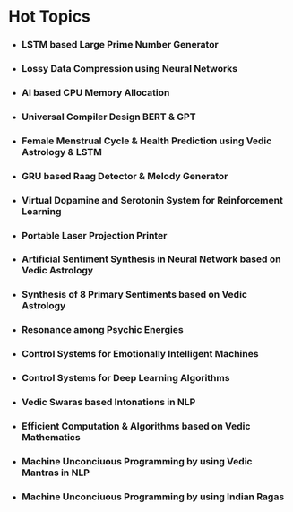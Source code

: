 # Hot Topics
* ### LSTM based Large Prime Number Generator
* ### Lossy Data Compression using Neural Networks
* ### AI based CPU Memory Allocation
* ### Universal Compiler Design BERT & GPT
* ### Female Menstrual Cycle & Health Prediction using Vedic Astrology & LSTM
* ### GRU based Raag Detector & Melody Generator
* ### Virtual Dopamine and Serotonin System for Reinforcement Learning
* ### Portable Laser Projection Printer
* ### Artificial Sentiment Synthesis in Neural Network based on Vedic Astrology
* ### Synthesis of 8 Primary Sentiments based on Vedic Astrology
* ### Resonance among Psychic Energies
* ### Control Systems for Emotionally Intelligent Machines
* ### Control Systems for Deep Learning Algorithms
* ### Vedic Swaras based Intonations in NLP
* ### Efficient Computation & Algorithms based on Vedic Mathematics
* ### Machine Unconciuous Programming by using Vedic Mantras in NLP
* ### Machine Unconciuous Programming by using Indian Ragas
